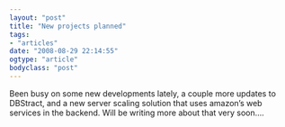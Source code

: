```yaml
---
layout: "post"
title: "New projects planned"
tags: 
- "articles"
date: "2008-08-29 22:14:55"
ogtype: "article"
bodyclass: "post"
---
```


Been busy on some new developments lately, a couple more updates to DBStract, and a new server scaling solution that uses amazon’s web services in the backend. Will be writing more about that very soon….